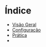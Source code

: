 Índice
======

* [Visão Geral](visao_geral/README.md)
* [Configuração](configuracao/README.md)
* [Prática](pratica/README.md)
* 
